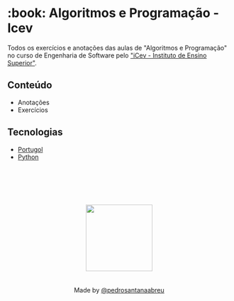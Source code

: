 <h1 align="left">:book: Algoritmos e Programação - Icev</h1>

Todos os exercícios e anotações das aulas de "Algoritmos e Programação" no curso de Engenharia de Software pelo ["iCev - Instituto de Ensino Superior"](https://www.somosicev.com/).
## Conteúdo
- Anotações
- Exercícios

## Tecnologias
- [Portugol](http://lite.acad.univali.br/portugol/)
- [Python](https://python.org)
<br><br>
<br><br>
<br><br>

<div align=center><img src="https://www.somosicev.com/wp-content/themes/iCEV-1.0/images/logo.png" width="150em "></div>
 <br></br>
<div align=center>Made by <a href="https://linktr.ee/pedrosantanaabreu" target="_blank">@pedrosantanaabreu</a><div/>
